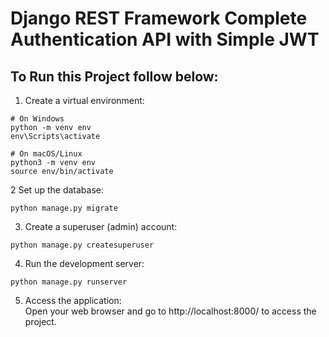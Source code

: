 # Django REST Framework Complete Authentication API with Simple JWT   
## To Run this Project follow below:    

1. Create a virtual environment:    
```
# On Windows
python -m venv env
env\Scripts\activate

# On macOS/Linux
python3 -m venv env
source env/bin/activate                 
```
2 Set up the database:
```
python manage.py migrate
```
3. Create a superuser (admin) account:              

```
python manage.py createsuperuser
```
4. Run the development server:
```
python manage.py runserver                
```
5. Access the application:                    
Open your web browser and go to http://localhost:8000/ to access the project.
